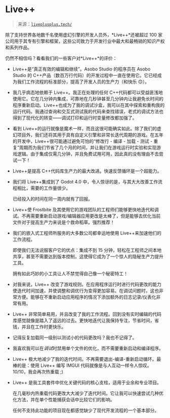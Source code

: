 <!--yml

category: 未分类

date: 2024-05-27 14:28:17

-->

# Live++

> 来源：[`liveplusplus.tech/`](https://liveplusplus.tech/)

除了支持世界各地数千名使用虚幻引擎的开发人员外，*Live++*还被超过 100 家公司用于其专有引擎和框架，这些公司致力于开发行业中最大和最畅销的知识产权和系列作品。

仍然不相信吗？看看我们的一些客户对*Live++*的评价：

+   Live++是“真正有效的编辑和继续”。Asobo Studio 的程序员在 Asobo Studio 的 C++产品（数百万行代码）的开发过程中一直在使用它。它已经成为我们工作流程的标准部分，提高了开发人员的生产力（和快乐 😊）。

+   我几乎病态地依赖于 Live++。我正在处理的任何 C++代码都可以受益匪浅地使用它。它在几分钟内集成，可靠地在几秒钟甚至几分钟内让我避免长时间的程序重新启动。Live++也成为了我的调试沙盒，我可以在其中探索和重构我的运行代码。我通过查询和交互式测试我的代码来查找错误，老式的调试方法也得到了现代化的转变——调试打印和运行时变量修改都加强了。

+   看到 Live++的运行就像是魔术一样，而且这很可能确实如此。除了我们的虚幻项目外，我们还将其用于具有自定义引擎和非常长迭代周期的游戏。在五年的开发中，Live++很可能通过避免可怕的“修改行 - 编译 - 加载 - 测试 - 重复”周期而为我们节省了几个月的时间，并让我们在游戏运行时实验和实现游戏逻辑。由于集成仅需几分钟，并且免费试用可用，因此真的没有理由不去尝试一下！

+   Live++是提高 C++代码库生产力的最大改进。快速反馈循环是一个超能力。

+   我们将 Live++集成到了 Godot 4.0 中，令人惊讶的是，与其大大改善工作流程相比，需要的工作量很少。

    已经投入的时间在同一周内就有了回报。

+   Live++使 Frostbite 及其使用它的游戏团队的工程师们能够更快地迭代和调试。不再需要重新启动游戏/编辑器应用更改是太棒了，但是能够去优化当前文件对于提高生产力来说是个救命稻草。强烈推荐！

+   我们的嵌入式工程师所服务的大多数公司都幸运地使用 Live++来加速他们的工作流程。

    即使我们无法说服客户它的优点：集成不到 15 分钟，轻松在工程师之间本地共享，甚至不需要达到版本控制，这使得它成为了一个惊人的隐秘生产力提升工具。

    拥有如此巧妙的小工具让人不禁觉得自己像一个秘密特工！

+   对我来说，Live++ 改变了游戏规则。在应用程序运行时进行代码更改的能力使迭代时间加速，并使调整和调优行为变得更加容易。在调试问题时，这也非常方便。能够在不重新启动应用程序的情况下添加额外的日志记录/仪表化非常有用。

+   Live++ 非常简单易用，并且改变了我的工作流程。回到没有实时编辑的代码库感觉就像是踏入了遥远的过去。更快地迭代让我保持专注，节省时间，省钱，并且在工作时更快乐。

+   记得反复加载同一级别以测试小的代码更改吗？我也不记得了。

+   我喜欢我可以在*调试*时禁用单个文件的优化，而不需要重新启动和编译程序。

+   Live++ 极大地减少了我的迭代时间。不再需要退出-编译-重新启动循环。最棒的是：使用 Live++ 编写 IMGUI 代码就像是与人互动一样令人惊叹。10/10，我会再次热重载 ;)

+   Live++ 是我工具套件中优化关键代码的核心支柱，适用于业余和专业项目。

    在几毫秒内热重载代码更改大大减少了迭代时间。它让我可以快速尝试几种优化方法，并在单个性能捕获会话中比较它们的影响。

    任何不支持此功能的项目现在都感觉缺少了现代开发流程的一个基本部分。
